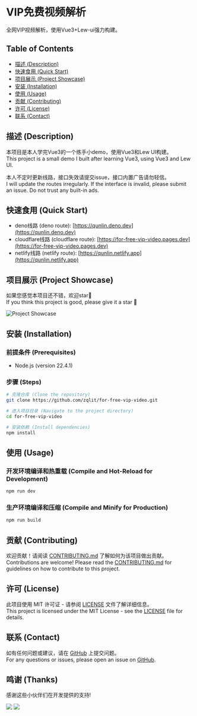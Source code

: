 # VIP免费视频解析

全网VIP视频解析，使用Vue3+Lew-ui强力构建。

## Table of Contents
- [描述 (Description)](#描述-description)
- [快速食用 (Quick Start)](#快速食用-quick-start)
- [项目展示 (Project Showcase)](#项目展示-project-showcase)
- [安装 (Installation)](#安装-installation)
- [使用 (Usage)](#使用-usage)
- [贡献 (Contributing)](#贡献-contributing)
- [许可 (License)](#许可-license)
- [联系 (Contact)](#联系-contact)

## 描述 (Description)
本项目是本人学完Vue3的一个练手小demo，使用Vue3和Lew UI构建。  
This project is a small demo I built after learning Vue3, using Vue3 and Lew UI. 

本人不定时更新线路，接口失效请提交issue，接口内置广告请勿轻信。  
I will update the routes irregularly. If the interface is invalid, please submit an issue. Do not trust any built-in ads.

## 快速食用 (Quick Start)
- deno线路 (deno route): [https://qunlin.deno.dev](https://qunlin.deno.dev)
- cloudflare线路 (cloudflare route): [https://for-free-vip-video.pages.dev](https://for-free-vip-video.pages.dev)
- netlify线路 (netlify route): [https://qunlin.netlify.app](https://qunlin.netlify.app)

## 项目展示 (Project Showcase)
如果您感觉本项目还不错，欢迎star🤩  
If you think this project is good, please give it a star 🤩

![Project Showcase](https://ice.frostsky.com/2024/09/15/d2876adaf900b5234c0ad2fd31e6748f.png)

## 安装 (Installation)

### 前提条件 (Prerequisites)
- Node.js (version 22.4.1)

### 步骤 (Steps)
```sh
# 克隆仓库 (Clone the repository)
git clone https://github.com/zqlit/for-free-vip-video.git

# 进入项目目录 (Navigate to the project directory)
cd for-free-vip-video

# 安装依赖 (Install dependencies)
npm install
```

## 使用 (Usage)

### 开发环境编译和热重载 (Compile and Hot-Reload for Development)
```sh
npm run dev
```

### 生产环境编译和压缩 (Compile and Minify for Production)
```sh
npm run build
```

## 贡献 (Contributing)
欢迎贡献！请阅读 [CONTRIBUTING.md](CONTRIBUTING.md) 了解如何为该项目做出贡献。  
Contributions are welcome! Please read the [CONTRIBUTING.md](CONTRIBUTING.md) for guidelines on how to contribute to this project.

## 许可 (License)
此项目使用 MIT 许可证 - 请参阅 [LICENSE](LICENSE) 文件了解详细信息。  
This project is licensed under the MIT License - see the [LICENSE](LICENSE) file for details.

## 联系 (Contact)
如有任何问题或建议，请在 [GitHub](https://github.com/zqlit/for-free-vip-video/issues) 上提交问题。  
For any questions or issues, please open an issue on [GitHub](https://github.com/zqlit/for-free-vip-video/issues).

## 鸣谢 (Thanks)

感谢这些小伙伴们在开发提供的支持!

<a href="https://github.com/zqlit"><img src="https://avatars.githubusercontent.com/u/94612053?s=48&v=4"></a>
<a href="https://github.com/Misk00"><img src="https://avatars.githubusercontent.com/u/106099647?s=48&v=4"></a>
